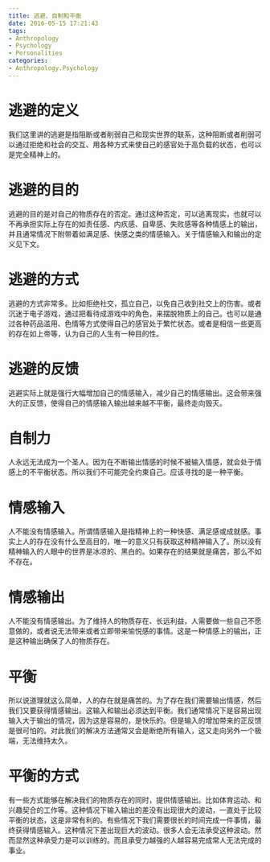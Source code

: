 ```yaml
---
title: 逃避、自制和平衡
date: 2016-05-15 17:21:43
tags:
- Anthropology
- Psychology
- Personalities
categories:
- Anthropology.Psychology
---
```


# 逃避的定义 #
我们这里讲的逃避是指阻断或者削弱自己和现实世界的联系，这种阻断或者削弱可以通过拒绝和社会的交互、用各种方式来使自己的感官处于高负载的状态，也可以是完全精神上的。
# 逃避的目的 #
逃避的目的是对自己的物质存在的否定。通过这种否定，可以逃离现实，也就可以不再承担实际上存在的如责任感、内疚感、自卑感、失败感等各种情感上的输出，并且通常情况下附带着如满足感、快感之类的情感输入。关于情感输入和输出的定义见下文。
# 逃避的方式 #
逃避的方式非常多。比如拒绝社交，孤立自己，以免自己收到社交上的伤害。或者沉迷于电子游戏，通过把看待成游戏中的角色，来摆脱物质上的自己。也可以是通过各种药品滥用、色情等方式使得自己的感官处于繁忙状态。或者是相信一些更高的存在如上帝等，认为自己的人生有一种目的性。
# 逃避的反馈 #
逃避实际上就是强行大幅增加自己的情感输入，减少自己的情感输出。这会带来强大的正反馈，使得自己的情感输入输出越来越不平衡，最终走向毁灭。
# 自制力 #
人永远无法成为一个圣人。因为在不断输出情感的时候不被输入情感，就会处于情感上的不平衡状态。所以我们不可能完全约束自己。应该寻找的是一种平衡。
# 情感输入 #
人不能没有情感输入。所谓情感输入是指精神上的一种快感、满足感或成就感。事实上人的存在没有什么至高目的，唯一的意义只有获取这种精神输入了。所以没有精神输入的人眼中的世界是冰凉的、黑白的。如果存在的结果就是痛苦，那么不如不存在。
# 情感输出 #
人不能没有情感输出。为了维持人的物质存在、长远利益，人需要做一些自己不愿意做的，或者说无法带来或者立即带来愉悦感的事情。这是一种情感上的输出，正是这种输出确保了人的物质存在。
# 平衡 #
所以说道理就这么简单，人的存在就是痛苦的。为了存在我们需要输出情感，然后我们又要获得情感输出。这输入和输出必须达到平衡。我们通常情况下是容易出现输入大于输出的情况，因为这是容易的，是快乐的。但是输入的增加带来的正反馈是很可怕的。对此我们的解决方法通常又会是断绝所有输入，这又走向另外一个极端，无法维持太久。
# 平衡的方式 #
有一些方式能够在解决我们的物质存在的同时，提供情感输出。比如体育运动、和兴趣契合的工作等。这种情况下输入输出的差没有出现很大的波动，一直处于比较平衡的状态，这是非常有利的。有些情况下我们需要很长的时间完成一件事情，最终获得情感输入。这种情况下差出现巨大的波动。很多人会无法承受这种波动。然而显然这种承受力是可以训练的。而且承受力越强的人越容易完成常人无法完成的事业。